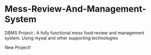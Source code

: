 # Mess-Review-And-Management-System

DBMS Project : A fully functional mess food review and management system. Using mysql and other supporting technologies

New Project!
